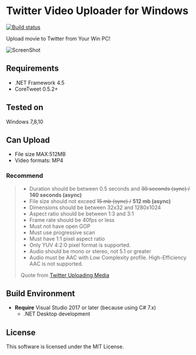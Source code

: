 ﻿# Twitter Video Uploader for Windows
[![Build status](https://ci.appveyor.com/api/projects/status/w1h37q3wt7dw08jt?svg=true)](https://ci.appveyor.com/project/hinaloe/twittervideouploader)

Upload movie to Twitter from Your Win PC!

![ScreenShot](http://puu.sh/iMHAN/c15dd16f97.png)

## Requirements

- .NET Framework 4.5
- CoreTweet 0.5.2+

## Tested on

Windows 7,8,10

## Can Upload

- File size MAX:512MB  
- Video formats: MP4

### Recommend

> - Duration should be between 0.5 seconds and ~~30 seconds (sync) /~~ **140 seconds (async)**
> - File size should not exceed ~~15 mb (sync) /~~ **512 mb (async)**
> - Dimensions should be between 32x32 and 1280x1024
> - Aspect ratio should be between 1:3 and 3:1
> - Frame rate should be 40fps or less
> - Must not have open GOP
> - Must use progressive scan
> - Must have 1:1 pixel aspect ratio
> - Only YUV 4:2:0 pixel format is supported.
> - Audio should be mono or stereo, not 5.1 or greater
> - Audio must be AAC with Low Complexity profile. High-Efficiency AAC is not supported.
>
> Quote from [Twitter Uploading Media](https://dev.twitter.com/rest/public/uploading-media#videorecs)

## Build Environment
- **Require** Visual Studio 2017 or later (because using C# 7.x)
  - .NET Desktop development

## License

This software is licensed under the MIT License.
